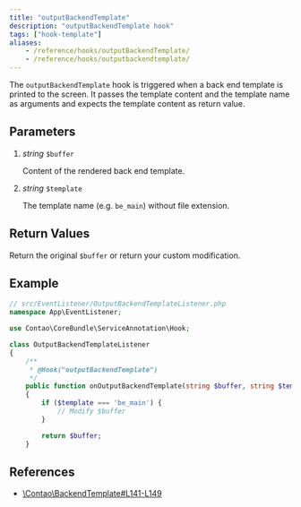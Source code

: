 ```yaml
---
title: "outputBackendTemplate"
description: "outputBackendTemplate hook"
tags: ["hook-template"]
aliases:
    - /reference/hooks/outputBackendTemplate/
    - /reference/hooks/outputbackendtemplate/
---
```



The `outputBackendTemplate` hook is triggered when a back end template is printed
to the screen. It passes the template content and the template name as arguments
and expects the template content as return value.


## Parameters

1. *string* `$buffer`

    Content of the rendered back end template.

2. *string* `$template`

    The template name (e.g. `be_main`) without file extension.


## Return Values

Return the original `$buffer` or return your custom modification.


## Example

```php
// src/EventListener/OutputBackendTemplateListener.php
namespace App\EventListener;

use Contao\CoreBundle\ServiceAnnotation\Hook;

class OutputBackendTemplateListener
{
    /**
     * @Hook("outputBackendTemplate")
     */
    public function onOutputBackendTemplate(string $buffer, string $template): string
    {
        if ($template === 'be_main') {
            // Modify $buffer
        }

        return $buffer;
    }
```


## References

* [\Contao\BackendTemplate#L141-L149](https://github.com/contao/contao/blob/4.7.6/core-bundle/src/Resources/contao/classes/BackendTemplate.php#L141-L149)
